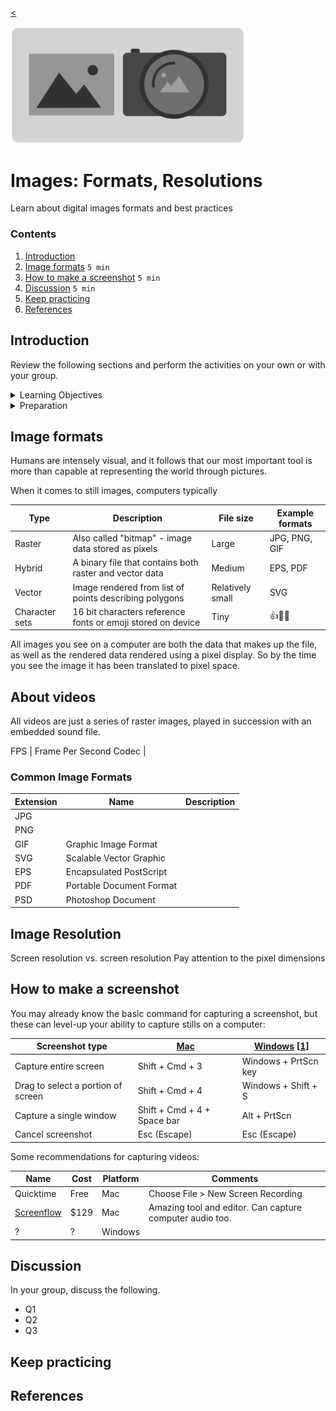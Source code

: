 
[<](README.md)

<img width="375" src="assets/img/banner-images.png">

# Images: Formats, Resolutions

Learn about digital images formats and best practices

### Contents

1. [Introduction](#introduction)
1. [Image formats](#image-formats) `5 min`
1. [How to make a screenshot](#how-to-make-a-screenshot) `5 min`
1. [Discussion](#discussion) `5 min`
1. [Keep practicing](#keep-practicing)
1. [References](#references)

## Introduction

Review the following sections and perform the activities on your own or with your group.

<details>
<summary>Learning Objectives</summary>

Students who complete the following will be able to:

- Describe types of digital images that computers can display and process
- List some common image types and their characteristics
- Explain ...
- Demonstrate ...

</details>

<details>
<summary>Preparation</summary>

Complete the following to prepare for this module

- [Command Line Crash Course](topics-command-line-crash-course.md)

</details>



## Image formats

Humans are intensely visual, and it follows that our most important tool is more than capable at representing the world through pictures.

When it comes to still images, computers typically

Type | Description | File size | Example formats
--- | --- |--- |---
Raster | Also called "bitmap" - image data stored as pixels | Large | JPG, PNG, GIF
Hybrid | A binary file that contains both raster and vector data | Medium | EPS, PDF
Vector | Image rendered from list of points describing polygons | Relatively small | SVG
Character sets | 16 bit characters reference fonts or emoji stored on device  | Tiny | 👍🦄🍤


All images you see on a computer are both the data that makes up the file, as well as the rendered data rendered using a pixel display. So by the time you see the image it has been translated to pixel space.


## About videos


All videos are just a series of raster images, played in succession with an embedded sound file.


FPS | Frame Per Second
Codec |




### Common Image Formats

Extension | Name | Description
--- | --- | ---
JPG |
PNG |
GIF | Graphic Image Format |
SVG | Scalable Vector Graphic |
EPS | Encapsulated PostScript |
PDF | Portable Document Format |
PSD | Photoshop Document |




## Image Resolution

Screen resolution vs. screen resolution
Pay attention to the pixel dimensions






## How to make a screenshot

You may already know the basic command for capturing a screenshot, but these can level-up your ability to capture stills on a computer:

Screenshot type | [Mac](https://support.apple.com/en-us/HT201361) | [Windows](https://www.cnet.com/how-to/7-ways-you-can-take-screenshots-in-windows-10) [[1](https://www.howtogeek.com/226280/how-to-take-screenshots-in-windows-10/)]
--- | --- | ---
Capture entire screen | Shift + Cmd + 3 | Windows + PrtScn key
Drag to select a portion of screen | Shift + Cmd + 4 | Windows + Shift + S
Capture a single window | Shift + Cmd + 4 + Space bar | Alt + PrtScn
Cancel screenshot | Esc (Escape) | Esc (Escape)


Some recommendations for capturing videos:

Name | Cost | Platform | Comments
--- | --- | --- | ---
Quicktime | Free | Mac | Choose File > New Screen Recording
[Screenflow](http://www.telestream.net/screenflow/overview.htm) | $129 | Mac | Amazing tool and editor. Can capture computer audio too.
? | ? | Windows



## Discussion

In your group, discuss the following.

- Q1
- Q2
- Q3

## Keep practicing



## References
